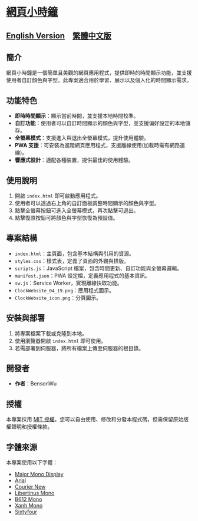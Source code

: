 # [網頁小時鐘]()
[English Version](README_EN.md)　[繁體中文版](README.md)
---
## 簡介
網頁小時鐘是一個簡單且美觀的網頁應用程式，提供即時的時間顯示功能，並支援使用者自訂顏色與字型。此專案適合用於學習、展示以及個人化的時間顯示需求。


## 功能特色
- **即時時間顯示**：顯示當前時間，並支援本地時間校準。
- **自訂功能**：使用者可以自訂時間顯示的顏色與字型，並支援偏好設定的本地儲存。
- **全螢幕模式**：支援進入與退出全螢幕模式，提升使用體驗。
- **PWA 支援**：可安裝為進階網頁應用程式，支援離線使用(加載時需有網路連線)。
- **響應式設計**：適配各種裝置，提供最佳的使用體驗。

## 使用說明
1. 開啟 `index.html` 即可啟動應用程式。
2. 使用者可以透過右上角的自訂面板調整時間顯示的顏色與字型。
3. 點擊全螢幕按鈕可進入全螢幕模式，再次點擊可退出。
4. 點擊復原按鈕可將顏色與字型恢復為預設值。

## 專案結構
- `index.html`：主頁面，包含基本結構與引用的資源。
- `styles.css`：樣式表，定義了頁面的外觀與排版。
- `scripts.js`：JavaScript 檔案，包含時間更新、自訂功能與全螢幕邏輯。
- `manifest.json`：PWA 設定檔，定義應用程式的基本資訊。
- `sw.js`：Service Worker，實現離線快取功能。
- `ClockWebsite_04_19.png`：應用程式圖示。
- `ClockWebsite_icon.png`：分頁圖示。

## 安裝與部署
1. 將專案檔案下載或克隆到本地。
2. 使用瀏覽器開啟 `index.html` 即可使用。
3. 若需部署到伺服器，將所有檔案上傳至伺服器的根目錄。

## 開發者
- **作者**：BensonWu
<!-- - **聯絡方式**：請透過 GitHub 提交問題或建議。 -->

## 授權

本專案採用 [MIT 授權](./LICENSE)。您可以自由使用、修改和分發本程式碼，但需保留原始版權聲明和授權條款。

## 字體來源

本專案使用以下字體：
- [Major Mono Display](https://fonts.google.com/specimen/Major+Mono+Display)
- [Arial](https://docs.microsoft.com/en-us/typography/font-list/arial)
- [Courier New](https://docs.microsoft.com/en-us/typography/font-list/courier-new)
- [Libertinus Mono](https://github.com/alerque/libertinus)
- [B612 Mono](https://github.com/polarsys/b612)
- [Xanh Mono](https://fonts.google.com/specimen/Xanh+Mono)
- [Sixtyfour](https://example.com/sixtyfour)
